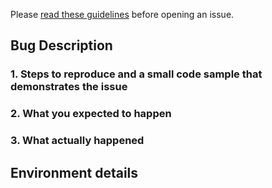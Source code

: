 Please [read these guidelines](http://ibm.biz/cdt-issue-guide) before opening an issue.

<!-- Issues will be CLOSED IMMEDIATELY if the following template is not completed. -->

## Bug Description

### 1. Steps to reproduce and a small code sample that demonstrates the issue
<!--
EXAMPLE:
1. Initialize client
2. List DBs

cc = new CloudantClient(...)
dbNames = cc.allDbs()
-->

### 2. What you expected to happen
<!--
Expected to get a list of all databases
-->

### 3. What actually happened
<!--
Got a 400 bad request
-->

## Environment details
<!--
- Version(s) that are affected by this issue.
    > 2.0.2
- Golang version
    >1.10.2
-->
